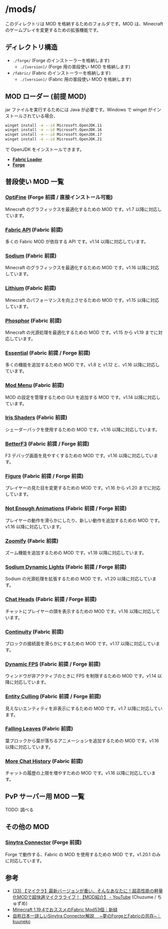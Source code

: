 # /mods/

このディレクトリは MOD を格納するためのフォルダです。MOD は、Minecraft のゲームプレイを変更するための拡張機能です。

## ディレクトリ構造

- `./forge/` (Forge のインストーラーを格納します)
  - `./[version]/` (Forge 用の普段使い MOD を格納します)
- `/fabric/` (Fabric のインストーラーを格納します)
  - `./[version]/` (Fabric 用の普段使い MOD を格納します)

## MOD ローダー (前提 MOD)

jar ファイルを実行するためには Java が必要です。Windows で winget がインストールされている場合、

```cmd
winget install -e --id Microsoft.OpenJDK.11
winget install -e --id Microsoft.OpenJDK.16
winget install -e --id Microsoft.OpenJDK.17
winget install -e --id Microsoft.OpenJDK.21
```

で OpenJDK をインストールできます。

- **[Fabric Loader](https://fabricmc.net/use/installer/)**
- **[Forge](https://files.minecraftforge.net/net/minecraftforge/forge/)**

## 普段使い MOD 一覧

### **[OptiFine](https://optifine.net/downloads)** (Forge 前提 / 直接インストール可能)

Minecraft のグラフィックスを最適化するための MOD です。v1.7 以降に対応しています。

### **[Fabric API](https://www.curseforge.com/minecraft/mc-mods/fabric-api)** (Fabric 前提)

多くの Fabric MOD が依存する API です。v1.14 以降に対応しています。

### **[Sodium](https://www.curseforge.com/minecraft/mc-mods/sodium)** (Fabric 前提)

Minecraft のグラフィックスを最適化するための MOD です。v1.16 以降に対応しています。

### **[Lithium](https://www.curseforge.com/minecraft/mc-mods/lithium)** (Fabric 前提)

Minecraft のパフォーマンスを向上させるための MOD です。v1.15 以降に対応しています。

### **[Phosphor](https://www.curseforge.com/minecraft/mc-mods/phosphor)** (Fabric 前提)

Minecraft の光源処理を最適化するための MOD です。v1.15 から v1.19 までに対応しています。

### **[Essential](https://essential.gg/)** (Fabric 前提 / Forge 前提)

多くの機能を追加するための MOD です。v1.8 と v1.12 と、v1.16 以降に対応しています。

### **[Mod Menu](https://www.curseforge.com/minecraft/mc-mods/modmenu)** (Fabric 前提)

MOD の設定を管理するための GUI を追加する MOD です。v1.14 以降に対応しています。

### **[Iris Shaders](https://www.curseforge.com/minecraft/mc-mods/irisshaders)** (Fabric 前提)

シェーダーパックを使用するための MOD です。v1.16 以降に対応しています。

### **[BetterF3](https://www.curseforge.com/minecraft/mc-mods/betterf3)** (Fabric 前提 / Forge 前提)

F3 デバッグ画面を見やすくするための MOD です。v1.16 以降に対応しています。

### **[Figure](https://www.curseforge.com/minecraft/mc-mods/figura)** (Fabric 前提 / Forge 前提)

プレイヤーの見た目を変更するための MOD です。v1.16 から v1.20 までに対応しています。

### **[Not Enough Animations](https://www.curseforge.com/minecraft/mc-mods/not-enough-animations)** (Fabric 前提 / Forge 前提)

プレイヤーの動作を滑らかにしたり、新しい動作を追加するための MOD です。v1.16 以降に対応しています。

### **[Zoomify](https://modrinth.com/mod/zoomify)** (Fabric 前提)

ズーム機能を追加するための MOD です。v1.18 以降に対応しています。

### **[Sodium Dynamic Lights](https://modrinth.com/mod/sodium-dynamic-lights)** (Fabric 前提 / Forge 前提)

Sodium の光源処理を拡張するための MOD です。v1.20 以降に対応しています。

### **[Chat Heads](https://modrinth.com/mod/chat-heads)** (Fabric 前提 / Forge 前提)

チャットにプレイヤーの頭を表示するための MOD です。v1.16 以降に対応しています。

### **[Continuity](https://modrinth.com/mod/continuity)** (Fabric 前提)

ブロックの接続面を滑らかにするための MOD です。v1.17 以降に対応しています。

### **[Dynamic FPS](https://modrinth.com/mod/dynamic-fps)** (Fabric 前提 / Forge 前提)

ウィンドウが非アクティブのときに FPS を制限するための MOD です。v1.14 以降に対応しています。

### **[Entity Culling](https://www.curseforge.com/minecraft/mc-mods/entityculling)** (Fabric 前提 / Forge 前提)

見えないエンティティを非表示にするための MOD です。v1.7 以降に対応しています。

### **[Falling Leaves](https://modrinth.com/mod/fallingleaves)** (Fabric 前提)

葉ブロックから葉が落ちるアニメーションを追加するための MOD です。v1.16 以降に対応しています。

### **[More Chat History](https://www.curseforge.com/minecraft/mc-mods/morechathistory)** (Fabric 前提)

チャットの履歴の上限を増やすための MOD です。v1.16 以降に対応しています。

## PvP サーバー用 MOD 一覧

TODO: 調べる

## その他の MOD

### **[Sinytra Connector](https://modrinth.com/mod/connector)** (Forge 前提)

Forge で動作する、Fabric の MOD を使用するための MOD です。v1.20.1 のみに対応しています。

## 参考

- [(33) 【マイクラ】最新バージョンが重い、そんなあなたに！超高性能の軽量化MODで超快適マイクラライフ！【MOD紹介】 - YouTube](https://youtu.be/7F01FeZWQw8) (Chuzume / ちゅずめ)
- [Minecraft 1.19.4でおススメのFabric Mod53個｜新緑](https://note.com/minecra_sinryoku/n/nd35190d969fb)
- [自称日本一詳しいSinytra Connector解説 　~夢のForgeとFabricの共存~｜kuuneko](https://note.com/teanekosan/n/n1f591cb288d0)
